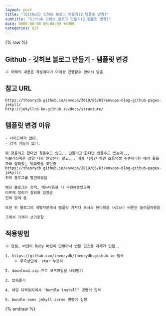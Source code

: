 ```yaml
---  
layout: post  
title: "[Github] 깃허브 블로그 만들기(2.템플릿 변경)"  
subtitle: "Github 깃허브 블로그 만들기(2.템플릿 변경)"  
date: 0000-00-00 00:00:00 +0900  
categories: Git  
---  
```

{% raw %}  
## Github - 깃허브 블로그 만들기 - 템플릿 변경  
	※ 아래의 내용은 작성하다가 더이상 진행할수 없어서 멈춤  
  
## 참고  URL  
	https://theorydb.github.io/envops/2019/05/03/envops-blog-github-pages-jekyll/  
	http://jekyllrb-ko.github.io/docs/structure/  
  
## 템플릿 변경 이유  
	- 사이드바가 없다.  
	- 검색 기능이 없다.  
  
	뭐 찾을려고 한다면 찾을수도 있고,, 만들려고 한다면 만들수도 있는데,,,  
	퍼블리싱쪽은 정말 나랑 안맞는거 같고,,, 내가 디자인 하면 초등학생 수준이라는 얘기 들을까봐 잘되있는 템플릿을 찾던중  
	https://theorydb.github.io/envops/2019/05/03/envops-blog-github-pages-jekyll/  
	위의 블로그를 발견하였음  
  
	해당 블로그는 검색, 메뉴바등을 다 구현해놓았으며  
	이쁘게 정리가 잘되어 있었음  
	진짜 맘에 듬  
  
	또한 위 블로그의 개발자분께서 템플릿 가져다 쓰셔도 된다했음 (star) 버튼만 눌러달라했음  
  
	그래서 가져다 쓰기로함  
  
## 적용방법  
	※ 안됨, 버전이 Ruby 버전이 안맞아서 번들 인스톨 자체가 안됨..  
  
	1. https://github.com/theorydb/theorydb.github.io 접속  
		※ 우측상단에  star 누르자  
  
	2. download.zip 으로 코드파일을 내려받기  
  
	3. 압축풀기  
  
	4. 해당 디렉토리에서 "bundle install" 명령어 입력  
  
	5. bundle exec jekyll serve 명령어 실행  
  
{% endraw %}